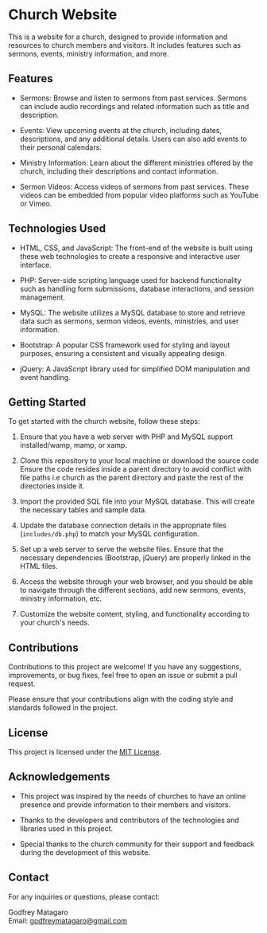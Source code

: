 # Church Website

This is a website for a church, designed to provide information and resources to church members and visitors. It includes features such as sermons, events, ministry information, and more.

## Features

- Sermons: Browse and listen to sermons from past services. Sermons can include audio recordings and related information such as title and description.

- Events: View upcoming events at the church, including dates, descriptions, and any additional details. Users can also add events to their personal calendars.

- Ministry Information: Learn about the different ministries offered by the church, including their descriptions and contact information.

- Sermon Videos: Access videos of sermons from past services. These videos can be embedded from popular video platforms such as YouTube or Vimeo.

## Technologies Used

- HTML, CSS, and JavaScript: The front-end of the website is built using these web technologies to create a responsive and interactive user interface.

- PHP: Server-side scripting language used for backend functionality such as handling form submissions, database interactions, and session management.

- MySQL: The website utilizes a MySQL database to store and retrieve data such as sermons, sermon videos, events, ministries, and user information.

- Bootstrap: A popular CSS framework used for styling and layout purposes, ensuring a consistent and visually appealing design.

- jQuery: A JavaScript library used for simplified DOM manipulation and event handling.

## Getting Started

To get started with the church website, follow these steps:

1. Ensure that you have a web server with PHP and MySQL support installed/wamp, mamp, or xamp.

2. Clone this repository to your local machine or download the source code Ensure the code resides inside a parent directory to avoid conflict with file paths i.e church as the parent directory and paste the rest of the directories inside it.

3. Import the provided SQL file into your MySQL database. This will create the necessary tables and sample data.

4. Update the database connection details in the appropriate files (`includes/db.php`) to match your MySQL configuration.

5. Set up a web server to serve the website files. Ensure that the necessary dependencies (Bootstrap, jQuery) are properly linked in the HTML files.

6. Access the website through your web browser, and you should be able to navigate through the different sections, add new sermons, events, ministry information, etc.

7. Customize the website content, styling, and functionality according to your church's needs.

## Contributions

Contributions to this project are welcome! If you have any suggestions, improvements, or bug fixes, feel free to open an issue or submit a pull request.

Please ensure that your contributions align with the coding style and standards followed in the project.

## License

This project is licensed under the [MIT License](LICENSE).

## Acknowledgements

- This project was inspired by the needs of churches to have an online presence and provide information to their members and visitors.

- Thanks to the developers and contributors of the technologies and libraries used in this project.

- Special thanks to the church community for their support and feedback during the development of this website.

## Contact

For any inquiries or questions, please contact:

Godfrey Matagaro\
Email: godfreymatagaro@gmail.com

